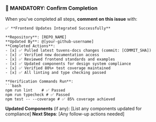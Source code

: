 ### 🔄 MANDATORY: Confirm Completion

When you've completed all steps, **comment on this issue** with:

```
✅ **Frontend Updates Integrated Successfully**

**Repository**: [REPO_NAME]
**Updated By**: @[your-github-username]
**Completed Actions**:
- [x] ✅ Pulled latest tuvens-docs changes (commit: [COMMIT_SHA])
- [x] ✅ Verified new documentation access
- [x] ✅ Reviewed frontend standards and examples
- [x] ✅ Updated components for design system compliance
- [x] ✅ Verified 80%+ test coverage maintained
- [x] ✅ All linting and type checking passed

**Verification Commands Run**:
```bash
npm run lint    # ✅ Passed
npm run typecheck # ✅ Passed  
npm test -- --coverage # ✅ 85% coverage achieved
```

**Updated Components** (if any): [List any components updated for compliance]
**Next Steps**: [Any follow-up actions needed]
```